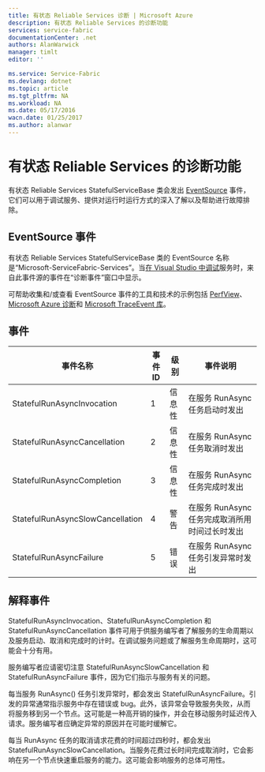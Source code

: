 ```yaml
---
title: 有状态 Reliable Services 诊断 | Microsoft Azure
description: 有状态 Reliable Services 的诊断功能
services: service-fabric
documentationCenter: .net
authors: AlanWarwick
manager: timlt
editor: ''

ms.service: Service-Fabric
ms.devlang: dotnet
ms.topic: article
ms.tgt_pltfrm: NA
ms.workload: NA
ms.date: 05/17/2016
wacn.date: 01/25/2017
ms.author: alanwar
---
```


# 有状态 Reliable Services 的诊断功能
有状态 Reliable Services StatefulServiceBase 类会发出 [EventSource](https://msdn.microsoft.com/zh-cn/library/system.diagnostics.tracing.eventsource.aspx) 事件，它们可以用于调试服务、提供对运行时运行方式的深入了解以及帮助进行故障排除。

## EventSource 事件
有状态 Reliable Services StatefulServiceBase 类的 EventSource 名称是“Microsoft-ServiceFabric-Services”。当[在 Visual Studio 中调试](./service-fabric-debugging-your-application.md)服务时，来自此事件源的事件在[](./service-fabric-diagnostics-how-to-monitor-and-diagnose-services-locally.md#view-service-fabric-system-events-in-visual-studio)“诊断事件”窗口中显示。

可帮助收集和/或查看 EventSource 事件的工具和技术的示例包括 [PerfView](http://www.microsoft.com/download/details.aspx?id=28567)、[Microsoft Azure 诊断](../cloud-services/cloud-services-dotnet-diagnostics.md)和 [Microsoft TraceEvent 库](http://www.nuget.org/packages/Microsoft.Diagnostics.Tracing.TraceEvent)。

## 事件

|事件名称|事件 ID|级别|事件说明|
|----------|--------|-----|-----------------|
|StatefulRunAsyncInvocation|1|信息性|在服务 RunAsync 任务启动时发出|
|StatefulRunAsyncCancellation|2|信息性|在服务 RunAsync 任务取消时发出|
|StatefulRunAsyncCompletion|3|信息性|在服务 RunAsync 任务完成时发出|
|StatefulRunAsyncSlowCancellation|4|警告|在服务 RunAsync 任务完成取消所用时间过长时发出|
|StatefulRunAsyncFailure|5|错误|在服务 RunAsync 任务引发异常时发出|

## 解释事件

StatefulRunAsyncInvocation、StatefulRunAsyncCompletion 和 StatefulRunAsyncCancellation 事件可用于供服务编写者了解服务的生命周期以及服务启动、取消和完成时的计时。在调试服务问题或了解服务生命周期时，这可能会十分有用。

服务编写者应请密切注意 StatefulRunAsyncSlowCancellation 和 StatefulRunAsyncFailure 事件，因为它们指示与服务有关的问题。

每当服务 RunAsync() 任务引发异常时，都会发出 StatefulRunAsyncFailure。引发的异常通常指示服务中存在错误或 bug。此外，该异常会导致服务失败，从而将服务移到另一个节点。这可能是一种高开销的操作，并会在移动服务时延迟传入请求。服务编写者应确定异常的原因并在可能时缓解它。

每当 RunAsync 任务的取消请求花费的时间超过四秒时，都会发出 StatefulRunAsyncSlowCancellation。当服务花费过长时间完成取消时，它会影响在另一个节点快速重启服务的能力。这可能会影响服务的总体可用性。

<!---HONumber=Mooncake_Quality_Review_0125_2017-->